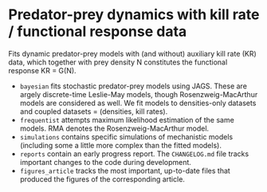 # Predator-prey dynamics with kill rate / functional response data 
Fits dynamic predator-prey models with (and without) auxiliary kill rate (KR) data, which together with prey density N constitutes the functional response KR = G(N). 

* ``bayesian`` fits stochastic predator-prey models using JAGS. These are argely discrete-time Leslie-May models, though Rosenzweig-MacArthur models are considered as well. We fit models to densities-only datasets and coupled datasets = (densities, kill rates). 
* ``frequentist`` attempts maximum likelihood estimation of the same models. RMA denotes the Rosenzweig-MacArthur model. 
* ``simulations`` contains specific simulations of mechanistic models (including some a little more complex than the fitted models).
* ``reports`` contain an early progress report. The ``CHANGELOG.md`` file tracks important changes to the code during development. 
* ``figures_article`` tracks the most important, up-to-date files that produced the figures of the corresponding article.
